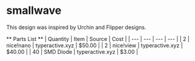 # smallwave
This design was inspired by Urchin and Flipper designs.

** Parts List **
| Quantity | Item | Source | Cost |
| --- | --- | --- | --- |
| 2 | nice!nano | typeractive.xyz | $50.00 |
| 2 | nice!view | typeractive.xyz | $40.00 |
| 40 | SMD Diode | typeractive.xyz | $3.00 |